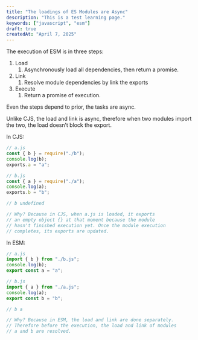 ```yaml
---
title: "The loadings of ES Modules are Async"
description: "This is a test learning page."
keywords: ["javascript", "esm"]
draft: true
createdAt: "April 7, 2025"
---
```


The execution of ESM is in three steps:

1. Load
   1. Asynchronously load all dependencies, then return a promise.
2. Link
   1. Resolve module dependencies by link the exports
3. Execute
   1. Return a promise of execution.

Even the steps depend to prior, the tasks are async.

Unlike CJS, the load and link is async, therefore when two modules import the two, the load doesn’t block the export.

In CJS:

```jsx
// a.js
const { b } = require("./b");
console.log(b);
exports.a = "a";

// b.js
const { a } = require("./a");
console.log(a);
exports.b = "b";

// b undefined

// Why? Because in CJS, when a.js is loaded, it exports
// an empty object {} at that moment because the module
// hasn't finished execution yet. Once the module execution
// completes, its exports are updated.
```

In ESM:

```jsx
// a.js
import { b } from "./b.js";
console.log(b);
export const a = "a";

// b.js
import { a } from "./a.js";
console.log(a);
export const b = "b";

// b a

// Why? Because in ESM, the load and link are done separately.
// Therefore before the execution, the load and link of modules
// a and b are resolved.
```
